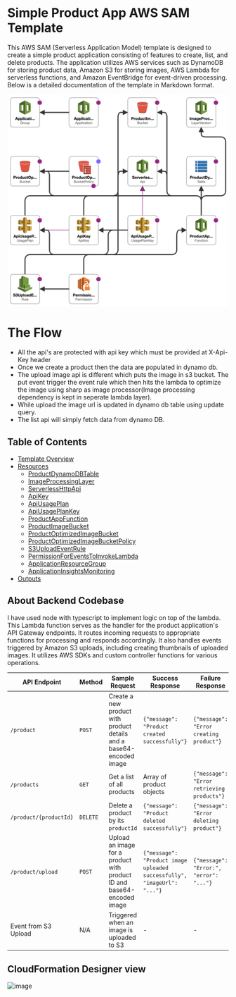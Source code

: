 # Simple Product App AWS SAM Template

This AWS SAM (Serverless Application Model) template is designed to create a simple product application consisting of features to create, list, and delete products. The application utilizes AWS services such as DynamoDB for storing product data, Amazon S3 for storing images, AWS Lambda for serverless functions, and Amazon EventBridge for event-driven processing. Below is a detailed documentation of the template in Markdown format.

<img width="706" alt="image" src="aws-architecture.png">

# The Flow
- All the api's are protected with api key which must be provided at X-Api-Key header
- Once we create a product then the data are populated in dynamo db. 
- The upload image api is different which puts the image in s3 bucket. The put event trigger the event rule which then hits the lambda to optimize the image using sharp as image processor(Image processing dependency is kept in seperate lambda layer).
- While upload the image url is updated in dynamo db table using update query.
- The list api will simply fetch data from dynamo DB.

## Table of Contents
- [Template Overview](#template-overview)
- [Resources](#resources)
  - [ProductDynamoDBTable](#productdynamodbtable)
  - [ImageProcessingLayer](#imageprocessinglayer)
  - [ServerlessHttpApi](#serverlesshttpapi)
  - [ApiKey](#apikey)
  - [ApiUsagePlan](#apiusageplan)
  - [ApiUsagePlanKey](#apiusageplankey)
  - [ProductAppFunction](#productappfunction)
  - [ProductImageBucket](#productimagebucket)
  - [ProductOptimizedImageBucket](#productoptimizedimagebucket)
  - [ProductOptimizedImageBucketPolicy](#productoptimizedimagebucketpolicy)
  - [S3UploadEventRule](#s3uploadeventrule)
  - [PermissionForEventsToInvokeLambda](#permissionforeventstoinvokelambda)
  - [ApplicationResourceGroup](#applicationresourcegroup)
  - [ApplicationInsightsMonitoring](#applicationinsightsmonitoring)
- [Outputs](#outputs)

## About Backend Codebase
I have used node with typescript to implement logic on top of the lambda. This Lambda function serves as the handler for the product application's API Gateway endpoints. It routes incoming requests to appropriate functions for processing and responds accordingly. It also handles events triggered by Amazon S3 uploads, including creating thumbnails of uploaded images. It utilizes AWS SDKs and custom controller functions for various operations.

| **API Endpoint**            | **Method** | **Sample Request**                                                           | **Success Response**                                                                     | **Failure Response**                                                                    |
|-----------------------------|------------|-----------------------------------------------------------------------------|-----------------------------------------------------------------------------------------|------------------------------------------------------------------------------------------|
| `/product`                  | `POST`     | Create a new product with product details and a base64-encoded image         | `{"message": "Product created successfully"}`                                          | `{"message": "Error creating product"}`                                                |
| `/products`                 | `GET`      | Get a list of all products                                                 | Array of product objects                                                               | `{"message": "Error retrieving products"}`                                              |
| `/product/{productId}`      | `DELETE`   | Delete a product by its `productId`                                        | `{"message": "Product deleted successfully"}`                                          | `{"message": "Error deleting product"}`                                                |
| `/product/upload`           | `POST`     | Upload an image for a product with product ID and base64-encoded image       | `{"message": "Product image uploaded successfully", "imageUrl": "..."}`                 | `{"message": "Error:", "error": "..."}`                                                 |
| Event from S3 Upload        | N/A        | Triggered when an image is uploaded to S3                                   | -                                                                                       | -                                                                                        |


## CloudFormation Designer view
<img width="706" alt="image" src="https://github.com/abhiyankhanal/product-app/assets/51784021/159147e2-0310-41ab-8c64-6aff44a02cfa">
